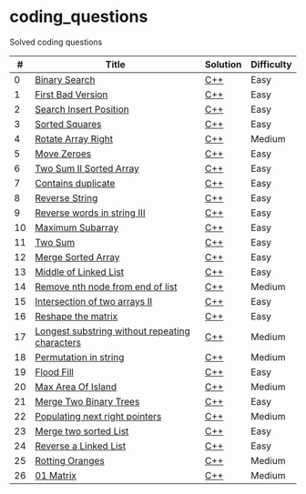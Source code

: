 # coding_questions
Solved coding questions

| # | Title | Solution | Difficulty |
|---| ----- | -------- | ---------- |
|0|[Binary Search](https://leetcode.com/problems/binary-search/) | [C++](./LeetCode/0.Binary_Search)|Easy|
|1|[First Bad Version](https://leetcode.com/problems/first-bad-version/) | [C++](./LeetCode/1.first_Bad_Version)|Easy|
|2|[Search Insert Position](https://leetcode.com/problems/search-insert-position) | [C++](./LeetCode/2.Search_insert_position)|Easy|
|3|[Sorted Squares](https://leetcode.com/problems/squares-of-a-sorted-array) | [C++](./LeetCode/3.Sorted_squares)|Easy|
|4|[Rotate Array Right](https://leetcode.com/problems/rotate-array/) | [C++](./LeetCode/4.Rotate_Array_Right)|Medium|
|5|[Move Zeroes](https://leetcode.com/problems/move-zeroes/) | [C++](./LeetCode/5.Move_zeroes)|Easy|
|6|[Two Sum II Sorted Array](https://leetcode.com/problems/two-sum-ii-input-array-is-sorted/) | [C++](./LeetCode/6.Two_Sum_II_sorted_array)|Easy|
|7|[Contains duplicate](https://leetcode.com/problems/contains-duplicate/) | [C++](./LeetCode/7.Contains_duplicate)|Easy|
|8|[Reverse String](https://leetcode.com/problems/reverse-string) | [C++](./LeetCode/8.Reverse_string)|Easy|
|9|[Reverse words in string III](https://leetcode.com/problems/reverse-words-in-a-string-iii/) | [C++](./LeetCode/9.Reverse_words_in_string_III)|Easy|
|10|[Maximum Subarray](https://leetcode.com/problems/maximum-subarray) | [C++](./LeetCode/10.Maximum_subarray)|Easy|
|11|[Two Sum](https://leetcode.com/problems/two-sum/) | [C++](./LeetCode/11.Two_sum)|Easy|
|12|[Merge Sorted Array](https://leetcode.com/problems/merge-sorted-array/) | [C++](./LeetCode/12.Merge_sorted_array)|Easy|
|13|[Middle of Linked List](https://leetcode.com/problems/middle-of-the-linked-list/) | [C++](./LeetCode/13.Middle_of_Linked_List)|Easy|
|14|[Remove nth node from end of list](https://leetcode.com/problems/remove-nth-node-from-end-of-list/) | [C++](./LeetCode/14.Remove_nth_node_from_end_of_list)|Medium|
|15|[Intersection of two arrays II](https://leetcode.com/problems/intersection-of-two-arrays-ii/) | [C++](./LeetCode/15.Intersection_of_two_arrays_II)|Easy|
|16|[Reshape the matrix](https://leetcode.com/problems/reshape-the-matrix/) | [C++](./LeetCode/16.Reshape_the_matrix)|Easy|
|17|[Longest substring without repeating characters](https://leetcode.com/problems/longest-substring-without-repeating-characters/) | [C++](./LeetCode/17.Longest_substring_without_repeating_characters)|Medium|
|18|[Permutation in string](https://leetcode.com/problems/permutation-in-string/) | [C++](./LeetCode/18.Permutation_in_string)|Medium|
|19|[Flood Fill](https://leetcode.com/problems/flood-fill/) | [C++](./LeetCode/19.Flood_fill)|Easy|
|20|[Max Area Of Island](https://leetcode.com/problems/max-area-of-island/) | [C++](./LeetCode/20.Max_area_of_island)|Medium|
|21|[Merge Two Binary Trees](https://leetcode.com/problems/merge-two-binary-trees/) | [C++](./LeetCode/21.Merge_two_binary_trees)|Easy|
|22|[Populating next right pointers](https://leetcode.com/problems/populating-next-right-pointers-in-each-node/) | [C++](./LeetCode/22.Populating_next_right_pointers)|Medium|
|23|[Merge two sorted List](https://leetcode.com/problems/merge-two-sorted-lists/) | [C++](./LeetCode/23.Merge_two_sorted_LL)|Easy|
|24|[Reverse a Linked List](https://leetcode.com/problems/reverse-linked-list/) | [C++](./LeetCode/24.Reverse_a_LL)|Easy|
|25|[Rotting Oranges](https://leetcode.com/problems/rotting-oranges/) | [C++](./LeetCode/25.Rotting_oranges)|Medium|
|26|[01 Matrix](https://leetcode.com/problems/01-matrix/) | [C++](./LeetCode/26.01_matrix)|Medium|



